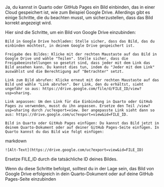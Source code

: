 Ja, du kannst in Quarto oder GitHub Pages ein Bild einbinden, das in einer Cloud gespeichert ist, wie zum Beispiel Google Drive. Allerdings gibt es einige Schritte, die du beachten musst, um sicherzustellen, dass das Bild korrekt angezeigt wird.

Hier sind die Schritte, um ein Bild von Google Drive einzubinden:

    Bild in Google Drive hochladen: Stelle sicher, dass das Bild, das du einbinden möchtest, in deinem Google Drive gespeichert ist.

    Freigabe des Bildes: Klicke mit der rechten Maustaste auf das Bild in Google Drive und wähle "Teilen". Stelle sicher, dass die Freigabeeinstellungen so gesetzt sind, dass jeder mit dem Link das Bild ansehen kann. Du kannst dies tun, indem du "Jeder mit dem Link" auswählst und die Berechtigung auf "Betrachter" setzt.

    Link zum Bild abrufen: Klicke erneut mit der rechten Maustaste auf das Bild und wähle "Link abrufen". Der Link, den du erhältst, sieht ungefähr so aus: https://drive.google.com/file/d/FILE_ID/view?usp=sharing.

    Link anpassen: Um den Link für die Einbindung in Quarto oder GitHub Pages zu verwenden, musst du ihn anpassen. Ersetze den Teil /view?usp=sharing durch /uc?export=view. Der angepasste Link sieht dann so aus: https://drive.google.com/uc?export=view&id=FILE_ID.

    Bild in Quarto oder GitHub Pages einfügen: Du kannst das Bild jetzt in deinem Quarto-Dokument oder auf deiner GitHub Pages-Seite einfügen. In Quarto kannst du das Bild wie folgt einfügen:

markdown

    ![Alt-Text](https://drive.google.com/uc?export=view&id=FILE_ID)

Ersetze FILE_ID durch die tatsächliche ID deines Bildes.

Wenn du diese Schritte befolgst, solltest du in der Lage sein, das Bild von Google Drive erfolgreich in dein Quarto-Dokument oder auf deine GitHub Pages-Seite einzubinden
